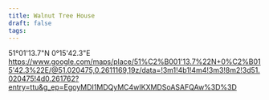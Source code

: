 ```yaml
---
title: Walnut Tree House
draft: false
tags:
---
```

51°01'13.7"N 0°15'42.3"E
https://www.google.com/maps/place/51%C2%B001'13.7%22N+0%C2%B015'42.3%22E/@51.020475,0.2611169,19z/data=!3m1!4b1!4m4!3m3!8m2!3d51.020475!4d0.261762?entry=ttu&g_ep=EgoyMDI1MDQyMC4wIKXMDSoASAFQAw%3D%3D
